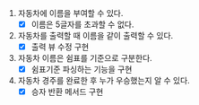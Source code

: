 1. 자동차에 이름을 부여할 수 있다.
    - [x] 이름은 5글자를 초과할 수 없다.
2. 자동차를 출력할 때 이름을 같이 출력할 수 있다.
    - [x] 출력 뷰 수정 구현
3. 자동차 이름은 쉼표를 기준으로 구분한다.
    - [x] 쉼표기준 파싱하는 기능을 구현
4. 자동차 경주를 완료한 후 누가 우승했는지 알 수 있다.
    - [x] 승자 반환 메서드 구현